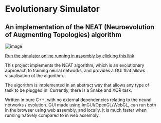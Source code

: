 # Evolutionary Simulator
## An implementation of the NEAT (Neuroevolution of Augmenting Topologies) algorithm 
![image](https://user-images.githubusercontent.com/17485954/184552404-6c99ba69-5545-4a8b-9515-2ff747309405.png)

[Run the simulator online running in assembly by clicking this link](https://shahan.ca/EvolutionarySimulator/)

This project implements the NEAT algorithm, which is an evolutionary approeach to training neural networks, and provides a GUI that allows visualisation of the algorithm.

The algorithm is implemented in an abstract way that allows any type of task to be plugged in.
Currently, there is a Snake and XOR task.


Written in pure C++, with no external dependencies relating to the neural networks / evolution.
GUI made using ImGUI/OpenGL/WebGL, can run both in the browser using web assembly, and locally. It is much faster when running natively compared to in web assembly.


<!-- ![image](https://user-images.githubusercontent.com/17485954/184552414-a5f3c04c-23a7-4d09-937a-49cc12e7f15d.png) -->
